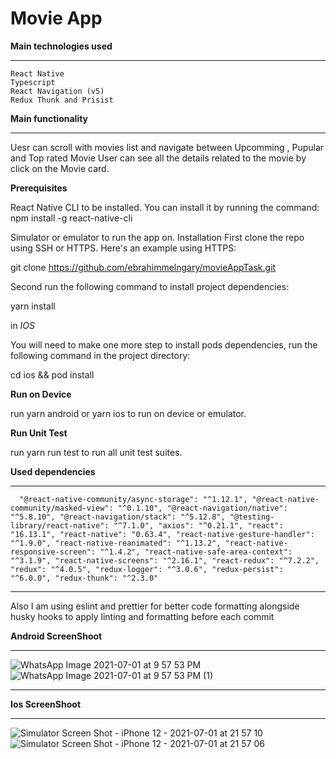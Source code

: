 # Movie App 
**Main technologies used**
______________________
```
React Native
Typescript
React Navigation (v5)
Redux Thunk and Prisist
```
**Main functionality**
______________________

Uesr can scroll with movies list and navigate between Upcomming , Pupular and Top rated Movie
User can see all the details related to the movie by click on the Movie card.

**Prerequisites**

React Native CLI to be installed. You can install it by running the command:
npm install -g react-native-cli

Simulator or emulator to run the app on.
Installation
First clone the repo using SSH or HTTPS. Here's an example using HTTPS:

git clone https://github.com/ebrahimmelngary/movieAppTask.git

Second run the following command to install project dependencies:

yarn install

in *IOS*

You will need to make one more step to install pods dependencies, run the following command in the project directory:

cd ios && pod install

**Run on Device**

run yarn android or yarn ios to run on device or emulator.

**Run Unit Test**

run yarn run test to run all unit test suites.

**Used dependencies**
________________________
`   "@react-native-community/async-storage": "^1.12.1",
    "@react-native-community/masked-view": "^0.1.10",
    "@react-navigation/native": "^5.8.10",
    "@react-navigation/stack": "^5.12.8",
    "@testing-library/react-native": "^7.1.0",
    "axios": "^0.21.1",
    "react": "16.13.1",
    "react-native": "0.63.4",
    "react-native-gesture-handler": "^1.9.0",
    "react-native-reanimated": "^1.13.2",
    "react-native-responsive-screen": "^1.4.2",
    "react-native-safe-area-context": "^3.1.9",
    "react-native-screens": "^2.16.1",
    "react-redux": "^7.2.2",
    "redux": "^4.0.5",
    "redux-logger": "^3.0.6",
    "redux-persist": "^6.0.0",
    "redux-thunk": "^2.3.0" 
    `
______________________________

Also I am using eslint and prettier for better code formatting alongside husky hooks to apply linting and formatting before each commit

**Android ScreenShoot**
_______________
![WhatsApp Image 2021-07-01 at 9 57 53 PM](https://user-images.githubusercontent.com/26544537/124182661-74e58000-dab7-11eb-809e-fe930a576182.jpeg)
![WhatsApp Image 2021-07-01 at 9 57 53 PM (1)](https://user-images.githubusercontent.com/26544537/124182669-76af4380-dab7-11eb-8ca6-147ef98e0643.jpeg)

______________
**Ios ScreenShoot**
____________________________
![Simulator Screen Shot - iPhone 12 - 2021-07-01 at 21 57 10](https://user-images.githubusercontent.com/26544537/124182748-947ca880-dab7-11eb-89d0-b716a30fa848.png)
![Simulator Screen Shot - iPhone 12 - 2021-07-01 at 21 57 06](https://user-images.githubusercontent.com/26544537/124182757-98a8c600-dab7-11eb-845d-bce0d3878869.png)

